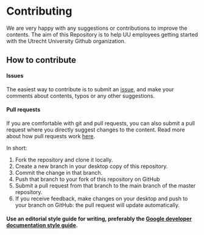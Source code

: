 # Contributing

We are very happy with any suggestions or contributions to improve the contents. The aim of this Repository is to help UU employees getting started with the Utrecht University Github organization. 

## How to contribute

#### Issues
The easiest way to contribute is to submit an [issue](https://github.com/UtrechtUniversity/getting-started/issues), and make your comments about contents, typos or any other suggestions.

#### Pull requests
If you are comfortable with git and pull requests, you can also submit a pull request where you directly suggest changes to the content. Read more about how pull requests work [here](https://app.egghead.io/playlists/how-to-contribute-to-an-open-source-project-on-github).

In short:

1. Fork the repository and clone it locally.
2. Create a new branch in your desktop copy of this repository.
3. Commit the change in that branch.
4. Push that branch to your fork of this repository on GitHub
5. Submit a pull request from that branch to the main branch of the master repository. 
6. If you receive feedback, make changes on your desktop and push to your branch on GitHub: the pull request will update automatically.

#### Use an editorial style guide for writing, preferably the [Google developer documentation style guide](https://developers.google.com/style). 
